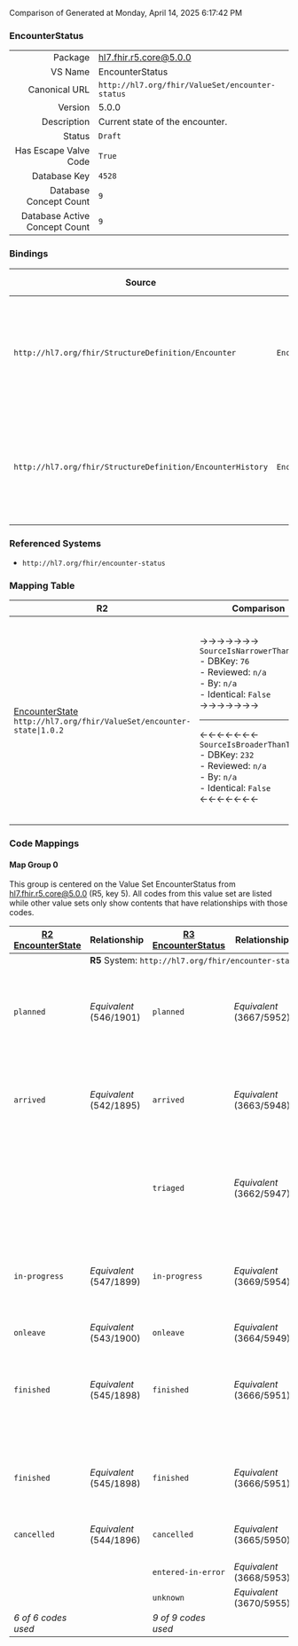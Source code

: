 Comparison of 
Generated at Monday, April 14, 2025 6:17:42 PM

### EncounterStatus

|      |     |
| ---: | --- |
| Package | hl7.fhir.r5.core@5.0.0 |
| VS Name | EncounterStatus |
| Canonical URL | `http://hl7.org/fhir/ValueSet/encounter-status` |
| Version | 5.0.0 |
| Description | Current state of the encounter. |
| Status | `Draft` |
| Has Escape Valve Code | `True` |
| Database Key | `4528` |
| Database Concept Count | `9` |
| Database Active Concept Count | `9` |
### Bindings

| Source | Element | Binding | Strength | Element Short |
| ------ | ------- | ------- | -------- | ------------- |
| `http://hl7.org/fhir/StructureDefinition/Encounter` | `Encounter.status` | `http://hl7.org/fhir/ValueSet/encounter-status\|5.0.0` | `Required` | planned \| in-progress \| on-hold \| discharged \| completed \| cancelled \| discontinued \| entered-in-error \| unknown |
| `http://hl7.org/fhir/StructureDefinition/EncounterHistory` | `EncounterHistory.status` | `http://hl7.org/fhir/ValueSet/encounter-status\|5.0.0` | `Required` | planned \| in-progress \| on-hold \| discharged \| completed \| cancelled \| discontinued \| entered-in-error \| unknown |

### Referenced Systems

* `http://hl7.org/fhir/encounter-status`
### Mapping Table

| R2 | Comparison | R3 | Comparison | R4 | Comparison | R4B | Comparison | R5
| --- | --- | --- | --- | --- | --- | --- | --- | ---
| [EncounterState](/docs/R2/ValueSets/EncounterState.md)<br/> `http://hl7.org/fhir/ValueSet/encounter-state\|1.0.2` | →→→→→→→<br/>`SourceIsNarrowerThanTarget`<br/>- DBKey: `76`<br/>- Reviewed: `n/a`<br/>- By: `n/a`<br/>- Identical: `False`<br/>→→→→→→→<hr/>←←←←←←←<br/>`SourceIsBroaderThanTarget`<br/>- DBKey: `232`<br/>- Reviewed: `n/a`<br/>- By: `n/a`<br/>- Identical: `False`<br/>←←←←←←←| [EncounterStatus](/docs/R3/ValueSets/EncounterStatus.md)<br/> `http://hl7.org/fhir/ValueSet/encounter-status\|3.0.2` | →→→→→→→<br/>`Equivalent`<br/>- DBKey: `412`<br/>- Reviewed: `n/a`<br/>- By: `n/a`<br/>- Identical: `True`<br/>→→→→→→→<hr/>←←←←←←←<br/>`Equivalent`<br/>- DBKey: `634`<br/>- Reviewed: `n/a`<br/>- By: `n/a`<br/>- Identical: `True`<br/>←←←←←←←| [EncounterStatus](/docs/R4/ValueSets/EncounterStatus.md)<br/> `http://hl7.org/fhir/ValueSet/encounter-status\|4.0.1` | →→→→→→→<br/>`Equivalent`<br/>- DBKey: `1491`<br/>- Reviewed: `n/a`<br/>- By: `n/a`<br/>- Identical: `False`<br/>→→→→→→→<hr/>←←←←←←←<br/>`Equivalent`<br/>- DBKey: `1492`<br/>- Reviewed: `n/a`<br/>- By: `n/a`<br/>- Identical: `False`<br/>←←←←←←←| [EncounterStatus](/docs/R4B/ValueSets/EncounterStatus.md)<br/> `http://hl7.org/fhir/ValueSet/encounter-status\|4.3.0` | →→→→→→→<br/>`SourceIsBroaderThanTarget`<br/>- DBKey: `873`<br/>- Reviewed: `n/a`<br/>- By: `n/a`<br/>- Identical: `False`<br/>→→→→→→→<hr/>←←←←←←←<br/>`SourceIsBroaderThanTarget`<br/>- DBKey: `1134`<br/>- Reviewed: `n/a`<br/>- By: `n/a`<br/>- Identical: `False`<br/>←←←←←←←| [EncounterStatus](/docs/R5/ValueSets/EncounterStatus.md)<br/> `http://hl7.org/fhir/ValueSet/encounter-status\|5.0.0` 

### Code Mappings


#### Map Group 0

This group is centered on the Value Set EncounterStatus from hl7.fhir.r5.core@5.0.0 (R5, key 5).
All codes from this value set are listed while other value sets only show contents that have relationships with those codes.

| [R2 EncounterState](/docs/R2/ValueSets/EncounterState.md)| Relationship | [R3 EncounterStatus](/docs/R3/ValueSets/EncounterStatus.md)| Relationship | [R4 EncounterStatus](/docs/R4/ValueSets/EncounterStatus.md)| Relationship | [R4B EncounterStatus](/docs/R4B/ValueSets/EncounterStatus.md)| Relationship | R5 EncounterStatus
| --- | --- | --- | --- | --- | --- | --- | --- | ---
| <td colspan="8">**R5** System: `http://hl7.org/fhir/encounter-status`
| `planned`| _Equivalent_ <br/>(546/1901)| `planned`| _Equivalent_ <br/>(3667/5952)| `planned`| _Equivalent_ <br/>(15852/15853)| `planned`| →→→→ _SourceIsBroaderThanTarget_ →→→→ <br/>(8040)<hr/>←←←← __ ←←←← <br/>() | **`planned`**
| `arrived`| _Equivalent_ <br/>(542/1895)| `arrived`| _Equivalent_ <br/>(3663/5948)| `arrived`| _Equivalent_ <br/>(15854/15855)| `arrived`| →→→→ _SourceIsBroaderThanTarget_ →→→→ <br/>(8033)<hr/>←←←← __ ←←←← <br/>() | **`planned`**
| | | `triaged`| _Equivalent_ <br/>(3662/5947)| `triaged`| _Equivalent_ <br/>(15856/15857)| `triaged`| →→→→ _SourceIsBroaderThanTarget_ →→→→ <br/>(8041)<hr/>←←←← __ ←←←← <br/>() | **`in-progress`**
| `in-progress`| _Equivalent_ <br/>(547/1899)| `in-progress`| _Equivalent_ <br/>(3669/5954)| `in-progress`| _Equivalent_ <br/>(15858/15859)| `in-progress`| →→→→ _SourceIsBroaderThanTarget_ →→→→ <br/>(8038)<hr/>←←←← __ ←←←← <br/>() | **`in-progress`**
| `onleave`| _Equivalent_ <br/>(543/1900)| `onleave`| _Equivalent_ <br/>(3664/5949)| `onleave`| _Equivalent_ <br/>(15860/15861)| `onleave`| _Equivalent_ <br/>(8039/10347)| **`on-hold`**
| `finished`| _Equivalent_ <br/>(545/1898)| `finished`| _Equivalent_ <br/>(3666/5951)| `finished`| _Equivalent_ <br/>(15862/15863)| `finished`| →→→→ _Equivalent_ →→→→ <br/>(8037)<hr/>←←←← _SourceIsBroaderThanTarget_ ←←←← <br/>(10338) | **`discharged`**
| `finished`| _Equivalent_ <br/>(545/1898)| `finished`| _Equivalent_ <br/>(3666/5951)| `finished`| _Equivalent_ <br/>(15862/15863)| `finished`| →→→→ _Equivalent_ →→→→ <br/>(8036)<hr/>←←←← _SourceIsBroaderThanTarget_ ←←←← <br/>(10342) | **`completed`**
| `cancelled`| _Equivalent_ <br/>(544/1896)| `cancelled`| _Equivalent_ <br/>(3665/5950)| `cancelled`| _Equivalent_ <br/>(15864/15865)| `cancelled`| _Equivalent_ <br/>(8034/10339)| **`cancelled`**
| | | | | | | | | **`discontinued`**
| | | `entered-in-error`| _Equivalent_ <br/>(3668/5953)| `entered-in-error`| _Equivalent_ <br/>(15866/15867)| `entered-in-error`| _Equivalent_ <br/>(8035/10344)| **`entered-in-error`**
| | | `unknown`| _Equivalent_ <br/>(3670/5955)| `unknown`| _Equivalent_ <br/>(15868/15869)| `unknown`| _Equivalent_ <br/>(8042/10348)| **`unknown`**
| *6 of 6 codes used* | | *9 of 9 codes used* | | *9 of 9 codes used* | | *9 of 9 codes used* | | *9 of 9 codes used* 

